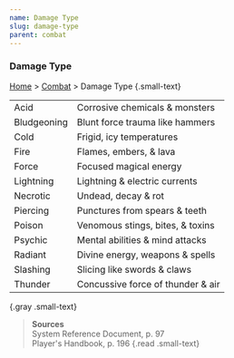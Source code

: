 ```yaml
---
name: Damage Type
slug: damage-type
parent: combat
---
```

### Damage Type
[Home](dm-operations-center) > [Combat](combat) > Damage Type {.small-text}

|||
| ----------- | --------------------------------- |
| Acid        | Corrosive chemicals & monsters    |
| Bludgeoning | Blunt force trauma like hammers   |
| Cold        | Frigid, icy temperatures          |
| Fire        | Flames, embers, & lava            |
| Force       | Focused magical energy            |
| Lightning   | Lightning & electric currents     |
| Necrotic    | Undead, decay & rot               |
| Piercing    | Punctures from spears & teeth     |
| Poison      | Venomous stings, bites, & toxins  |
| Psychic     | Mental abilities & mind attacks   |
| Radiant     | Divine energy, weapons & spells   |
| Slashing    | Slicing like swords & claws       |
| Thunder     | Concussive force of thunder & air |
{.gray .small-text}

> **Sources** <br/>
> System Reference Document, p. 97<br/>
> Player's Handbook, p. 196
{.read .small-text}